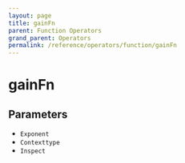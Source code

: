```yaml
---
layout: page
title: gainFn
parent: Function Operators
grand_parent: Operators
permalink: /reference/operators/function/gainFn
---
```


# gainFn

## Parameters

* `Exponent`
* `Contexttype`
* `Inspect`
